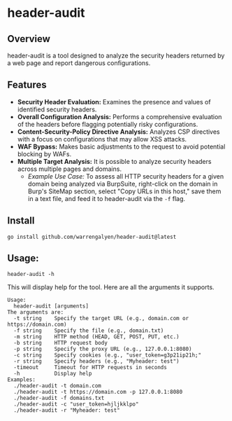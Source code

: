 # header-audit

## Overview

header-audit is a tool designed to analyze the security headers returned by a web page and report dangerous configurations.

## Features

- **Security Header Evaluation:** Examines the presence and values of identified security headers.
- **Overall Configuration Analysis:** Performs a comprehensive evaluation of the headers before flagging potentially risky configurations.
- **Content-Security-Policy Directive Analysis:** Analyzes CSP directives with a focus on configurations that may allow XSS attacks.
- **WAF Bypass:** Makes basic adjustments to the request to avoid potential blocking by WAFs.
- **Multiple Target Analysis:** It is possible to analyze security headers across multiple pages and domains.
    - *Example Use Case:* To assess all HTTP security headers for a given domain being analyzed via BurpSuite, right-click on the domain in Burp's SiteMap section, select "Copy URLs in this host," save them in a text file, and feed it to header-audit via the `-f` flag.

## Install

```
go install github.com/warrengalyen/header-audit@latest
```
## Usage:

```
header-audit -h
```

This will display help for the tool. Here are all the arguments it supports.

```
Usage:
  header-audit [arguments]
The arguments are:
  -t string    Specify the target URL (e.g., domain.com or https://domain.com)
  -f string    Specify the file (e.g., domain.txt)
  -m string    HTTP method (HEAD, GET, POST, PUT, etc.)
  -b string    HTTP request body
  -p string    Specify the proxy URL (e.g., 127.0.0.1:8080)
  -c string    Specify cookies (e.g., "user_token=g3p21ip21h;" 
  -r string    Specify headers (e.g., "Myheader: test")
  -timeout     Timeout for HTTP requests in seconds
  -h           Display help
Examples:
  ./header-audit -t domain.com
  ./header-audit -t https://domain.com -p 127.0.0.1:8080
  ./header-audit -f domains.txt
  ./header-audit -c "user_token=hjljkklpo"
  ./header-audit -r "Myheader: test"
```